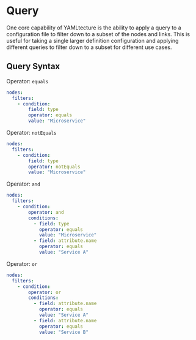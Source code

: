 # Query

One core capability of YAMLtecture is the ability to apply a query to a configuration file to filter down to a subset of the nodes and links.  This is useful for taking a single larger definition configuration and applying different queries to filter down to a subset for different use cases.

## Query Syntax

Operator: `equals`

```yaml
nodes:
  filters:
    - condition:
        field: type
        operator: equals
        value: "Microservice"
```

Operator: `notEquals`

```yaml
nodes:
  filters:
    - condition:
        field: type
        operator: notEquals
        value: "Microservice"
```

Operator: `and`

```yaml
nodes:
  filters:
    - condition:
        operator: and
        conditions:
          - field: type
            operator: equals
            value: "Microservice"
          - field: attribute.name
            operator: equals
            value: "Service A"
```

Operator: `or`

```yaml
nodes:
  filters:
    - condition:
        operator: or
        conditions:
          - field: attribute.name
            operator: equals
            value: "Service A"
          - field: attribute.name
            operator: equals
            value: "Service B"
```
